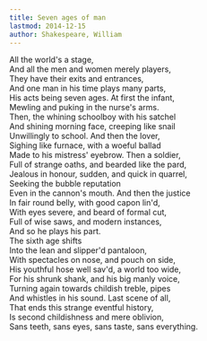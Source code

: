 ```yaml
---
title: Seven ages of man
lastmod: 2014-12-15
author: Shakespeare, William
---
```

All the world's a stage,  
And all the men and women merely players,  
They have their exits and entrances,  
And one man in his time plays many parts,  
His acts being seven ages. At first the infant,  
Mewling and puking in the nurse's arms.  
Then, the whining schoolboy with his satchel  
And shining morning face, creeping like snail  
Unwillingly to school. And then the lover,  
Sighing like furnace, with a woeful ballad  
Made to his mistress' eyebrow. Then a soldier,  
Full of strange oaths, and bearded like the pard,  
Jealous in honour, sudden, and quick in quarrel,  
Seeking the bubble reputation  
Even in the cannon's mouth. And then the justice  
In fair round belly, with good capon lin'd,  
With eyes severe, and beard of formal cut,  
Full of wise saws, and modern instances,  
And so he plays his part.  
The sixth age shifts  
Into the lean and slipper'd pantaloon,  
With spectacles on nose, and pouch on side,  
His youthful hose well sav'd, a world too wide,  
For his shrunk shank, and his big manly voice,  
Turning again towards childish treble, pipes  
And whistles in his sound. Last scene of all,  
That ends this strange eventful history,  
Is second childishness and mere oblivion,  
Sans teeth, sans eyes, sans taste, sans everything.

